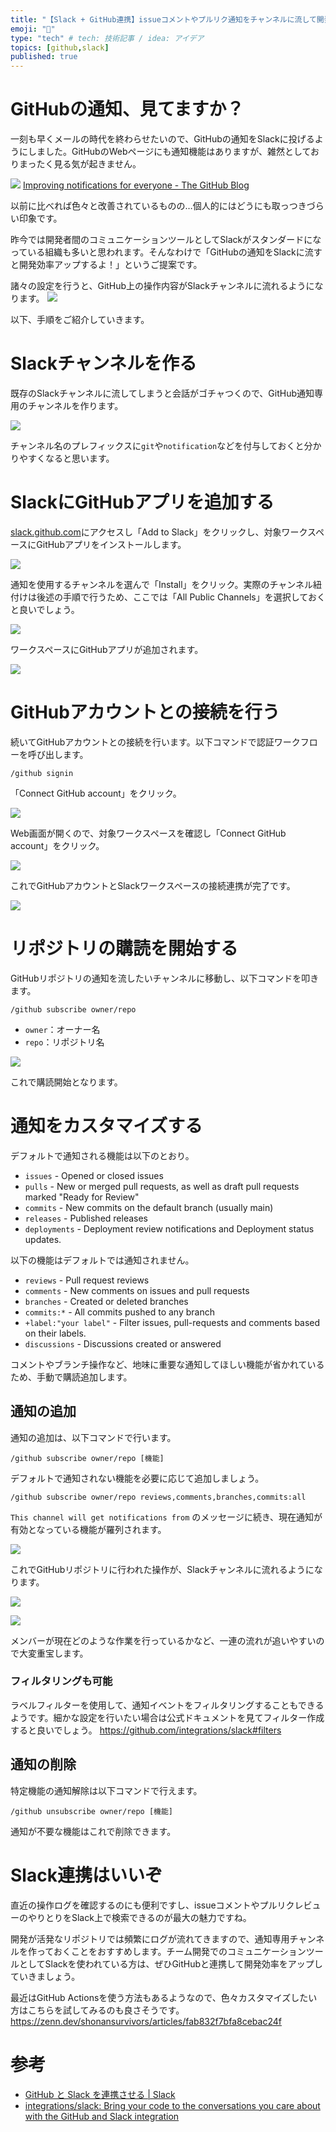 ```yaml
---
title: "【Slack + GitHub連携】issueコメントやプルリク通知をチャンネルに流して開発効率を加速させる"
emoji: "🔔"
type: "tech" # tech: 技術記事 / idea: アイデア
topics: [github,slack]
published: true
---
```


# GitHubの通知、見てますか？

一刻も早くメールの時代を終わらせたいので、GitHubの通知をSlackに投げるようにしました。GitHubのWebページにも通知機能はありますが、雑然としておりまったく見る気が起きません。

![](https://storage.googleapis.com/zenn-user-upload/77l56xggzaowzq680gqd416ms383)
[Improving notifications for everyone - The GitHub Blog](https://github.blog/2020-04-22-improving-notifications-for-everyone/)

以前に比べれば色々と改善されているものの…個人的にはどうにも取っつきづらい印象です。

昨今では開発者間のコミュニケーションツールとしてSlackがスタンダードになっている組織も多いと思われます。そんなわけで「GitHubの通知をSlackに流すと開発効率アップするよ！」というご提案です。

諸々の設定を行うと、GitHub上の操作内容がSlackチャンネルに流れるようになります。
![](https://storage.googleapis.com/zenn-user-upload/mlqhp8k59xnq3bpspb7ib4oxjqcr)

以下、手順をご紹介していきます。

# Slackチャンネルを作る
既存のSlackチャンネルに流してしまうと会話がゴチャつくので、GitHub通知専用のチャンネルを作ります。

![](https://storage.googleapis.com/zenn-user-upload/mmaua1icxhg36atui1oghs0rzt60)

チャンネル名のプレフィックスに`git`や`notification`などを付与しておくと分かりやすくなると思います。

# SlackにGitHubアプリを追加する

[slack.github.com](https://slack.github.com/)にアクセスし「Add to Slack」をクリックし、対象ワークスペースにGitHubアプリをインストールします。

![](https://storage.googleapis.com/zenn-user-upload/egvimy9s3a72s87fh6w73x869qiv)

通知を使用するチャンネルを選んで「Install」をクリック。実際のチャンネル紐付けは後述の手順で行うため、ここでは「All Public Channels」を選択しておくと良いでしょう。

![](https://storage.googleapis.com/zenn-user-upload/ocrsyiveujn806yk3vu4f1wphivj)

ワークスペースにGitHubアプリが追加されます。

![](https://storage.googleapis.com/zenn-user-upload/w2evlbjwc0p1jl7x5qdlzeextgin)


# GitHubアカウントとの接続を行う

続いてGitHubアカウントとの接続を行います。以下コマンドで認証ワークフローを呼び出します。

```shell
/github signin
```

「Connect GitHub account」をクリック。

![](https://storage.googleapis.com/zenn-user-upload/237odvtfxog2ucucewyt8i5e0ce5)

Web画面が開くので、対象ワークスペースを確認し「Connect GitHub account」をクリック。

![](https://storage.googleapis.com/zenn-user-upload/yk6mcl88zgglqwkbjwsnnzp91j82)


これでGitHubアカウントとSlackワークスペースの接続連携が完了です。

![](https://storage.googleapis.com/zenn-user-upload/bt265i8xmoey3fpzyrkn2bbool17)


# リポジトリの購読を開始する

GitHubリポジトリの通知を流したいチャンネルに移動し、以下コマンドを叩きます。

```
/github subscribe owner/repo
```

- `owner`：オーナー名
- `repo`：リポジトリ名

![](https://storage.googleapis.com/zenn-user-upload/o65sjz85iah4ix334qqohibbcb03)

これで購読開始となります。

# 通知をカスタマイズする

デフォルトで通知される機能は以下のとおり。

- `issues` - Opened or closed issues
- `pulls` - New or merged pull requests, as well as draft pull requests marked "Ready for Review"
- `commits` - New commits on the default branch (usually main)
- `releases` - Published releases
- `deployments` - Deployment review notifications and Deployment status updates.

以下の機能はデフォルトでは通知されません。

- `reviews` - Pull request reviews
- `comments` - New comments on issues and pull requests
- `branches` - Created or deleted branches
- `commits:*` - All commits pushed to any branch
- `+label:"your label"` - Filter issues, pull-requests and comments based on their labels.
- `discussions` - Discussions created or answered

コメントやブランチ操作など、地味に重要な通知してほしい機能が省かれているため、手動で購読追加します。

## 通知の追加

通知の追加は、以下コマンドで行います。

```
/github subscribe owner/repo [機能]
```

デフォルトで通知されない機能を必要に応じて追加しましょう。

```
/github subscribe owner/repo reviews,comments,branches,commits:all
```

`This channel will get notifications from` のメッセージに続き、現在通知が有効となっている機能が羅列されます。

![](https://storage.googleapis.com/zenn-user-upload/zrvgr9znj8grmkjcgyyofnte5j0v)

これでGitHubリポジトリに行われた操作が、Slackチャンネルに流れるようになります。

![](https://storage.googleapis.com/zenn-user-upload/ab206uvd6az8dkabjigv4j6n39fr)

![](https://storage.googleapis.com/zenn-user-upload/ss4wmhzxgo9dddj8mlvuu681x6vw)

メンバーが現在どのような作業を行っているかなど、一連の流れが追いやすいので大変重宝します。

### フィルタリングも可能

ラベルフィルターを使用して、通知イベントをフィルタリングすることもできるようです。細かな設定を行いたい場合は公式ドキュメントを見てフィルター作成すると良いでしょう。
https://github.com/integrations/slack#filters

## 通知の削除

特定機能の通知解除は以下コマンドで行えます。

```
/github unsubscribe owner/repo [機能]
```

通知が不要な機能はこれで削除できます。

# Slack連携はいいぞ

直近の操作ログを確認するのにも便利ですし、issueコメントやプルリクレビューのやりとりをSlack上で検索できるのが最大の魅力ですね。

開発が活発なリポジトリでは頻繁にログが流れてきますので、通知専用チャンネルを作っておくことをおすすめします。チーム開発でのコミュニケーションツールとしてSlackを使われている方は、ぜひGitHubと連携して開発効率をアップしていきましょう。

最近はGitHub Actionsを使う方法もあるようなので、色々カスタマイズしたい方はこちらを試してみるのも良さそうです。
https://zenn.dev/shonansurvivors/articles/fab832f7bfa8cebac24f

# 参考
- [GitHub と Slack を連携させる | Slack](https://slack.com/intl/ja-jp/help/articles/232289568-GitHub-%E3%81%A8-Slack-%E3%82%92%E9%80%A3%E6%90%BA%E3%81%95%E3%81%9B%E3%82%8B)
- [integrations/slack: Bring your code to the conversations you care about with the GitHub and Slack integration](https://github.com/integrations/slack)
